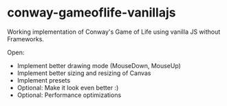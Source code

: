 # conway-gameoflife-vanillajs

Working implementation of Conway's Game of Life using vanilla JS without Frameworks.

Open:

- Implement better drawing mode (MouseDown, MouseUp)
- Implement better sizing and resizing of Canvas
- Implement presets
- Optional: Make it look even better :)
- Optional: Performance optimizations
